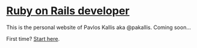 
# [Ruby on Rails developer](/)

This is the personal website of Pavlos Kallis aka @pakallis. Coming soon...

First time? [Start here](http://pakallis.github.io/utterson). 
